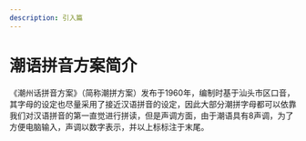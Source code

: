 ```yaml
---
description: 引入篇
---
```


# 潮语拼音方案简介

《潮州话拼音方案》（简称潮拼方案）发布于1960年，编制时基于汕头市区口音，其字母的设定也尽量采用了接近汉语拼音的设定，因此大部分潮拼字母都可以依靠我们对汉语拼音的第一直觉进行拼读，但是声调方面，由于潮语具有8声调，为了方便电脑输入，声调以数字表示，并以上标标注于末尾。

